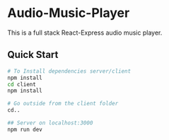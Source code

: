 # Audio-Music-Player
 
This is a full stack React-Express audio music player.

## Quick Start

```bash
# To Install dependencies server/client
npm install
cd client
npm install

# Go outside from the client folder
cd..

## Server on localhost:3000
npm run dev
```

